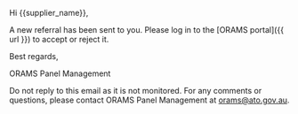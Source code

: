 Hi {{supplier_name}},

A new referral has been sent to you. Please log in to the [ORAMS portal]({{ url }}) 
to accept or reject it.

Best regards,

ORAMS Panel Management

Do not reply to this email as it is not monitored. For any comments or questions, please contact ORAMS Panel Management at [orams@ato.gov.au](mailto:orams@ato.gov.au).
